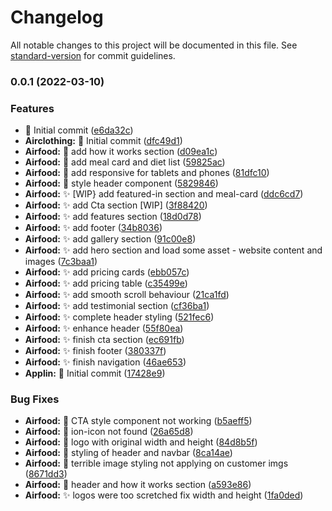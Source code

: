 # Changelog

All notable changes to this project will be documented in this file. See [standard-version](https://github.com/conventional-changelog/standard-version) for commit guidelines.

### 0.0.1 (2022-03-10)


### Features

* :tada: Initial commit ([e6da32c](https://github.com/berrydevs/site/commit/e6da32ca40306d2443ff94f09f0a7b7ba8c5047a))
* **Airclothing:** :tada: Initial commit ([dfc49d1](https://github.com/berrydevs/site/commit/dfc49d182fa49c2603c92e289b53a043c1c56650))
* **Airfood:** :lipstick: add how it works section ([d09ea1c](https://github.com/berrydevs/site/commit/d09ea1ca0877ad1b319844b64888c24991882afe))
* **Airfood:** :lipstick: add meal card and diet list ([59825ac](https://github.com/berrydevs/site/commit/59825ace4f02ac74461790489f42cd1091ebb05f))
* **Airfood:** :lipstick: add responsive for tablets and phones ([81dfc10](https://github.com/berrydevs/site/commit/81dfc105a6a8ddc90f8b916668b2f885da132b92))
* **Airfood:** :lipstick: style header component ([5829846](https://github.com/berrydevs/site/commit/5829846e1ccda7193f085f171ecf56443cc41831))
* **Airfood:** :sparkles: [WIP} add featured-in section and meal-card ([ddc6cd7](https://github.com/berrydevs/site/commit/ddc6cd796754d0754337eb69cf5c3bff7112f4ae))
* **Airfood:** :sparkles: add Cta section [WIP] ([3f88420](https://github.com/berrydevs/site/commit/3f884204d1437dfc78012f4292d08d986fc20509))
* **Airfood:** :sparkles: add features section ([18d0d78](https://github.com/berrydevs/site/commit/18d0d78d3a1314f83ccda4fee79199de47b72ed0))
* **Airfood:** :sparkles: add footer ([34b8036](https://github.com/berrydevs/site/commit/34b803603e6948b5dd35a66b815d5a3aaa5c6a2f))
* **Airfood:** :sparkles: add gallery section ([91c00e8](https://github.com/berrydevs/site/commit/91c00e8de23ca96773d0918579d7678201f5298d))
* **Airfood:** :sparkles: add hero section and load some asset - website content and images ([7c3baa1](https://github.com/berrydevs/site/commit/7c3baa1853fbbcc0c8d2c6979959b106248c0179))
* **Airfood:** :sparkles: add pricing cards ([ebb057c](https://github.com/berrydevs/site/commit/ebb057c70c664f1282ad08ca3b31f5f2f80618f1))
* **Airfood:** :sparkles: add pricing table ([c35499e](https://github.com/berrydevs/site/commit/c35499e2d17be263ad6bc5d62498ce5172214678))
* **Airfood:** :sparkles: add smooth scroll behaviour ([21ca1fd](https://github.com/berrydevs/site/commit/21ca1fd3e0ee16ab9e7f2890d092c52f6124ed48))
* **Airfood:** :sparkles: add testimonial section ([cf36ba1](https://github.com/berrydevs/site/commit/cf36ba199644e8685885378256a9f73f63d8673d))
* **Airfood:** :sparkles: complete header styling ([521fec6](https://github.com/berrydevs/site/commit/521fec6aad315f8c4c3e88b3e3da20655724f01d))
* **Airfood:** :sparkles: enhance header ([55f80ea](https://github.com/berrydevs/site/commit/55f80ea243f5e7bcfbd2027b3d22cc96c9bf53df))
* **Airfood:** :sparkles: finish cta section ([ec691fb](https://github.com/berrydevs/site/commit/ec691fb2fa6876c529ad90b902d94601b463bed6))
* **Airfood:** :sparkles: finish footer ([380337f](https://github.com/berrydevs/site/commit/380337f9f702b38a29be2f741851dcec42735cba))
* **Airfood:** :sparkles: finish navigation ([46ae653](https://github.com/berrydevs/site/commit/46ae65359a747a6223f78a0443f7b4674a5611c6))
* **Applin:** :tada: Initial commit ([17428e9](https://github.com/berrydevs/site/commit/17428e99f5714a662dbf4f9c5ffb513f90fbbe4b))


### Bug Fixes

* **Airfood:** :bug: CTA style component not working ([b5aeff5](https://github.com/berrydevs/site/commit/b5aeff523a0bb6538e81ea1b4cec78926fbf351e))
* **Airfood:** :bug: ion-icon not found ([26a65d8](https://github.com/berrydevs/site/commit/26a65d847b5597714fb177a95e22f37ea47d5a76))
* **Airfood:** :bug: logo with original width and height ([84d8b5f](https://github.com/berrydevs/site/commit/84d8b5f6685c6ecdda843dc7e73df2cad46b08ed))
* **Airfood:** :bug: styling of header and navbar ([8ca14ae](https://github.com/berrydevs/site/commit/8ca14ae42b8cc2e0c0a1e3d0487c94164657d8df))
* **Airfood:** :bug: terrible image styling not applying on customer imgs ([8671dd3](https://github.com/berrydevs/site/commit/8671dd320ffc17feae77c62ff22eae677169eb96))
* **Airfood:** :lipstick: header and how it works section ([a593e86](https://github.com/berrydevs/site/commit/a593e86568bcb0f50909d9726a34220d555f579f))
* **Airfood:** :sparkles: logos were too scretched fix width and height ([1fa0ded](https://github.com/berrydevs/site/commit/1fa0dedf10c334a3590b4fa80cc135c6376ca086))
